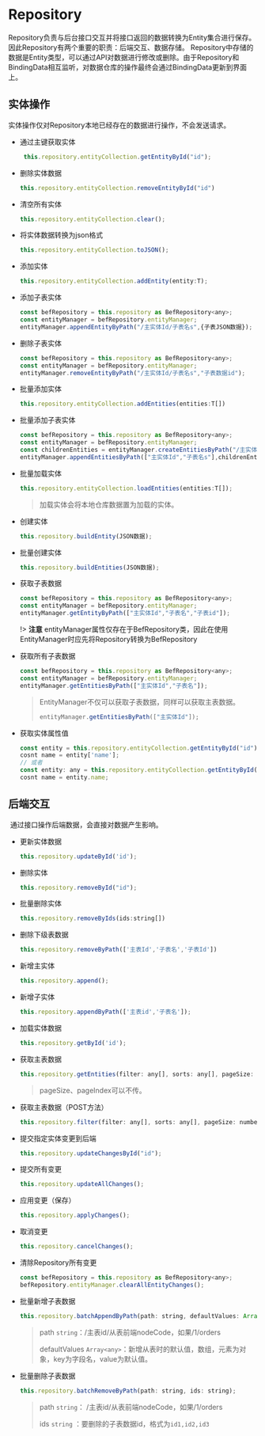 # Repository

Repository负责与后台接口交互并将接口返回的数据转换为Entity集合进行保存。因此Repository有两个重要的职责：后端交互、数据存储。
Repository中存储的数据是Entity类型，可以通过API对数据进行修改或删除。由于Repository和BindingData相互监听，对数据仓库的操作最终会通过BindingData更新到界面上。

## 实体操作
实体操作仅对Repository本地已经存在的数据进行操作，不会发送请求。

- 通过主键获取实体

  ```javascript
   this.repository.entityCollection.getEntityById("id");
  ```

- 删除实体数据

  ```javascript
  this.repository.entityCollection.removeEntityById("id")
  ```

- 清空所有实体

  ```javascript
  this.repository.entityCollection.clear();
  ```

- 将实体数据转换为json格式

  ```javascript
  this.repository.entityCollection.toJSON();
  ```

- 添加实体

  ```javascript
  this.repository.entityCollection.addEntity(entity:T);
  ```
- 添加子表实体

  ```javascript
  const befRepository = this.repository as BefRepository<any>;
  const entityManager = befRepository.entityManager;
  entityManager.appendEntityByPath("/主实体Id/子表名s",{子表JSON数据});
  ```
- 删除子表实体

  ```javascript
  const befRepository = this.repository as BefRepository<any>;
  const entityManager = befRepository.entityManager;
  entityManager.removeEntityByPath("/主实体Id/子表名s","子表数据id");
  ```
- 批量添加实体

  ```javascript
  this.repository.entityCollection.addEntities(entities:T[])
  ```
  
- 批量添加子表实体

  ```javascript
  const befRepository = this.repository as BefRepository<any>;
  const entityManager = befRepository.entityManager;
  const childrenEntities = entityManager.createEntitiesByPath("/主实体Id/子表名s", entityListData: any[])
  entityManager.appendEntitiesByPath(["主实体Id","子表名s"],childrenEntities);
  ```

- 批量加载实体

  ```javascript
  this.repository.entityCollection.loadEntities(entities:T[]);
  ```

  > 加载实体会将本地仓库数据置为加载的实体。

- 创建实体

  ```javascript
  this.repository.buildEntity(JSON数据);
  ```

- 批量创建实体

  ```javascript
  this.repository.buildEntities(JSON数据);
  ```

- 获取子表数据

  ```javascript
  const befRepository = this.repository as BefRepository<any>;
  const entityManager = befRepository.entityManager;
  entityManager.getEntityByPath(["主实体Id","子表名","子表id"]);
  ```

  !> **注意** entityManager属性仅存在于BefRepository类，因此在使用EntityManager时应先将Repository转换为BefRepository

- 获取所有子表数据

  ```javascript
  const befRepository = this.repository as BefRepository<any>;
  const entityManager = befRepository.entityManager;
  entityManager.getEntitiesByPath(["主实体Id","子表名"]);
  ```

  > EntityManager不仅可以获取子表数据，同样可以获取主表数据。
  >
  > ```javascript
  > entityManager.getEntitiesByPath(["主实体Id"]);
  > ```
  
- 获取实体属性值

  ```javascript
  const entity = this.repository.entityCollection.getEntityById("id");
  cosnt name = entity['name'];
  // 或者
  const entity: any = this.repository.entityCollection.getEntityById("id");
  cosnt name = entity.name;
  ```

## 后端交互

​	通过接口操作后端数据，会直接对数据产生影响。

- 更新实体数据

  ```javascript
  this.repository.updateById('id');
  ```

- 删除实体

  ```javascript
  this.repository.removeById("id");
  ```

- 批量删除实体

  ```javascript
  this.repository.removeByIds(ids:string[])
  ```

- 删除下级表数据

  ```javascript
  this.repository.removeByPath(['主表Id','子表名','子表Id'])
  ```

- 新增主实体

  ```javascript
  this.repository.append();
  ```

- 新增子实体

  ```javascript
  this.repository.appendByPath(['主表id','子表名']);
  ```

- 加载实体数据

  ```javascript
  this.repository.getById('id');
  ```

- 获取主表数据

  ```javascript
  this.repository.getEntities(filter: any[], sorts: any[], pageSize: number | null, pageIndex: number | null)
  
  ```

  > pageSize、pageIndex可以不传。

- 获取主表数据（POST方法）

  ```javascript
  this.repository.filter(filter: any[], sorts: any[], pageSize: number | null, pageIndex: number | null)
  ```

- 提交指定实体变更到后端

  ```javascript
  this.repository.updateChangesById("id");
  ```

- 提交所有变更

  ```javascript
  this.repository.updateAllChanges();
  ```

- 应用变更（保存）

  ```javascript
  this.repository.applyChanges();
  ```

- 取消变更

  ```javascript
  this.repository.cancelChanges();
  ```

- 清除Repository所有变更

  ```javascript
  const befRepository = this.repository as BefRepository<any>;
  befRepository.entityManager.clearAllEntityChanges();
  ```
  
- 批量新增子表数据
  ```javascript
  this.repository.batchAppendByPath(path: string, defaultValues: Array<any>);
  ```
  
  > path `string`：/主表id/从表前端nodeCode，如果/1/orders
  >
  > defaultValues `Array<any>`：新增从表时的默认值，数组，元素为对象，key为字段名，value为默认值。
  
- 批量删除子表数据
  
  ```javascript
  this.repository.batchRemoveByPath(path: string, ids: string);
  ```
  
  > path `string`： /主表id/从表前端nodeCode，如果/1/orders
  >
  > ids `string` ：要删除的子表数据id，格式为`id1,id2,id3`